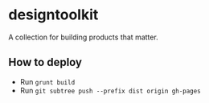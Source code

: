 designtoolkit
=============

A collection for building products that matter.

How to deploy
-------------
* Run `grunt build`
* Run `git subtree push --prefix dist origin gh-pages`
